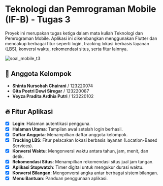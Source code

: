 # Teknologi dan Pemrograman Mobile (IF-B) - Tugas 3

Proyek ini merupakan tugas ketiga dalam mata kuliah Teknologi dan Pemrograman Mobile. Aplikasi ini dikembangkan menggunakan Flutter dan mencakup berbagai fitur seperti login, tracking lokasi berbasis layanan (LBS), konversi waktu, rekomendasi situs, serta fitur lainnya.

![soal_mobile_t3](https://github.com/user-attachments/assets/485048cd-3cf1-4ba0-b48e-389af9d984b6)


## 📌 Anggota Kelompok
- **Shinta Nursobah Chairani** / 123220074
- **Gita Poetri Dewi Siregar** / 123220087
- **Veyza Pradita Ardhia Putri** / 123220102

## 🔥 Fitur Aplikasi  

- [x] **Login**: Halaman autentikasi pengguna.  
- [x] **Halaman Utama**: Tampilan awal setelah login berhasil.  
- [x] **Daftar Anggota**: Menampilkan daftar anggota kelompok.   
- [x] **Tracking LBS**: Fitur pelacakan lokasi berbasis layanan (Location-Based Services).  
- [x] **Konversi Waktu**: Mengonversi waktu antara tahun, jam, menit, dan detik.  
- [x] **Rekomendasi Situs**: Menampilkan rekomendasi situs jual jam tangan.  
- [x] **Aplikasi Stopwatch**: Timer digital untuk mengukur durasi waktu.  
- [x] **Konversi Bilangan**: Mengonversi angka antar berbagai sistem bilangan.  
- [x] **Menu Bantuan**: Panduan penggunaan aplikasi.  
